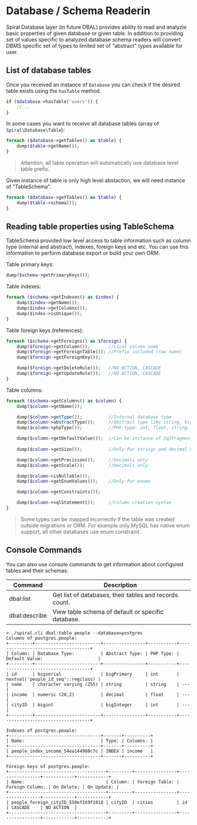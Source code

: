 # Database / Schema Readerin
Spiral Database layer (in future DBAL) provides ability to read and analyzie basic properties of given database or given table. In addition to providing set of values specific to analyzed database schema readers will convert DBMS specific set of types to limited set of "abstract" types available for user.

## List of database tables
Once you received an instance of `Database` you can check if the desired table exists using the `hasTable` method.

```php
if ($database->hasTable('users')) {
    //...
}
```

In some cases you want to receive all database tables (array of `Spiral\Database\Table`):

```php
foreach ($database->getTables() as $table) {
    dump($table->getName());
}
```

> Attention, all table operation will automatically use database level table prefix. 

Given instance of table is only high level abstaction, we will need instance of "TableSchema".

```php
foreach ($database->getTables() as $table) {
    dump($table->schema());
}
```

## Reading table properties using TableSchema
TableSchema provided low level access to table information such as column type (internal and abstract), indexes, foreign keys and etc. You can use this information to perform database export or build your own ORM.

Table primary keys:

```php
dump($schema->getPrimaryKeys());
```

Table indexes:

```php
foreach ($schema->getIndexes() as $index) {
    dump($index->getName());
    dump($index->getColumns());
    dump($index->isUnique());
}
```

Table foreign keys (references):

```php
foreach ($schema->getForeigns() as $foreign) {
    dump($foreign->getColumn());       //Local column name
    dump($foreign->getForeignTable()); //Prefix included (raw name)
    dump($foreign->getForeignKey());

    dump($foreign->getDeleteRule());   //NO ACTION, CASCADE
    dump($foreign->getUpdateRule());   //NO ACTION, CASCADE
}
```

Table columns:

```php
foreach ($schema->getColumns() as $column) {
    dump($column->getName());

    dump($column->getType());          //Internal database type
    dump($column->abstractType());     //Abstract type like string, bigInt, enum, text and etc.
    dump($column->phpType());          //PHP type: int, float, string, bool

    dump($column->getDefaultValue());  //Can be instance of SqlFragment
    
    dump($column->getSize());          //Only for strings and decimal values

    dump($column->getPrecision());     //Decimals only
    dump($column->getScale());         //Decimals only

    dump($column->isNullable());
    dump($column->getEnumValues());    //Only for enums

    dump($column->getConstraints());

    dump($column->sqlStatement());     //Column creation syntax
}
```

> Some types can be mapped incorrectly if the table was created outside migrations or ORM. For example only MySQL has native enum support, all other databases use enum constraint.

## Console Commands
You can also use console commands to get information about configured tables and their schemas:

Command           | Description 
---               | ---
dbal:list       | Get list of databases, their tables and records count.
dbal:describe  | View table schema of default or specific database.

```
> ./spiral.cli dbal:table people --database=postgres
Columns of postgres.people:
+---------+-------------------------+----------------+-----------+------------------------------------+
| Column: | Database Type:          | Abstract Type: | PHP Type: | Default Value:                     |
+---------+-------------------------+----------------+-----------+------------------------------------+
| id      | bigserial               | bigPrimary     | int       | nextval('people_id_seq'::regclass) |
| name    | character varying (255) | string         | string    | ---                                |
| income  | numeric (20,2)          | decimal        | float     | ---                                |
| cityID  | bigint                  | bigInteger     | int       | ---                                |
+---------+-------------------------+----------------+-----------+------------------------------------+

Indexes of postgres.people:
+-----------------------------------+-------+----------+
| Name:                             | Type: | Columns: |
+-----------------------------------+-------+----------+
| people_index_income_54ea144908c7c | INDEX | income   |
+-----------------------------------+-------+----------+

Foreign keys of postgres.people:
+-------------------------------------+---------+----------------+-----------------+------------+------------+
| Name:                               | Column: | Foreign Table: | Foreign Column: | On Delete: | On Update: |
+-------------------------------------+---------+----------------+-----------------+------------+------------+
| people_foreign_cityID_550ef169f1818 | cityID  | cities         | id              | CASCADE    | NO ACTION  |
+-------------------------------------+---------+----------------+-----------------+------------+------------+
```
